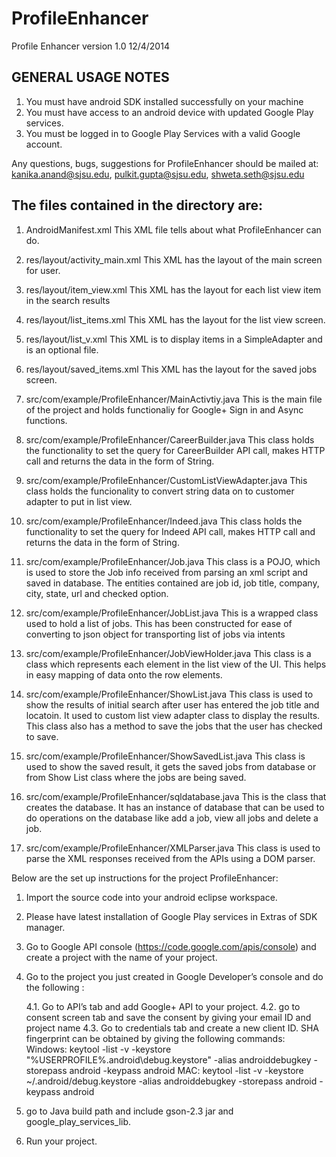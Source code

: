 ProfileEnhancer
===============
Profile Enhancer version 1.0 12/4/2014


GENERAL USAGE NOTES
-------------------------------------
1. You must have android SDK installed successfully on your machine
2. You must have access to an android device with updated Google Play services. 
3. You must be logged in to Google Play Services with a valid Google account. 


Any questions, bugs, suggestions for ProfileEnhancer should be mailed at:
kanika.anand@sjsu.edu, pulkit.gupta@sjsu.edu, shweta.seth@sjsu.edu


The files contained in the directory are:
------------------------------------------
1.  AndroidManifest.xml
This XML file tells about what ProfileEnhancer can do. 


2.  res/layout/activity_main.xml
This XML has the layout of the main screen for user. 


3. res/layout/item_view.xml
This XML has the layout for each list view item in the search results


4. res/layout/list_items.xml
This XML has the layout for the list view screen.


5. res/layout/list_v.xml
This XML is to display items in a SimpleAdapter and is an optional file.


6. res/layout/saved_items.xml
This XML has the layout for the saved jobs screen. 


7. src/com/example/ProfileEnhancer/MainActivtiy.java
This is the main file of the project and holds functionaliy for Google+ Sign in and Async functions. 

8. src/com/example/ProfileEnhancer/CareerBuilder.java
This class holds the functionality to set the query for CareerBuilder API call, makes HTTP call and returns the data in the form of String. 

9. src/com/example/ProfileEnhancer/CustomListViewAdapter.java
This class holds the funcionality to convert string data on to customer adapter to put in list view.


10. src/com/example/ProfileEnhancer/Indeed.java
This class holds the functionality to set the query for Indeed API call, makes HTTP call and returns the data in the form of String. 


11. src/com/example/ProfileEnhancer/Job.java
This class is a POJO, which is used to store the Job info received from parsing an xml script and saved in database. The entities contained are job id, job title, company, city, state, url and checked option. 


12. src/com/example/ProfileEnhancer/JobList.java
This is a wrapped class used to hold a list of jobs. This has been constructed for ease of converting to json object for transporting list of jobs via intents


13. src/com/example/ProfileEnhancer/JobViewHolder.java
This class is a class which represents each element in the list view of the UI. This helps in easy mapping of data onto the row elements.


14. src/com/example/ProfileEnhancer/ShowList.java
This class is used to show the results of initial search after user has entered the job title and locatoin. It used to custom list view adapter class to display the results. This class also has a method to save the jobs that the user has checked to save.


15. src/com/example/ProfileEnhancer/ShowSavedList.java
This class is used to show the saved result, it gets the saved jobs from database or from Show List class where the jobs are being saved. 


16. src/com/example/ProfileEnhancer/sqldatabase.java
This is the class that creates the database. It has an instance of database that can be used to do operations on the database like add a job, view all jobs and delete a job.


17. src/com/example/ProfileEnhancer/XMLParser.java
This class is used to parse the XML responses received from the APIs using a DOM parser.

Below are the set up instructions for the project ProfileEnhancer:


1. Import the source code into your android eclipse workspace. 

2. Please have latest installation of Google Play services in Extras of SDK manager. 

3. Go to Google API console (https://code.google.com/apis/console) and create a project with the name of your project.

4. Go to the project you just created in Google Developer’s console and do the following :

	4.1. Go to API’s tab and add Google+ API to your project. 
	4.2. go to consent screen tab and save the consent by giving your email ID and project name 
	4.3. Go to credentials tab and create a new client ID. SHA fingerprint can be obtained by giving the following commands:
		Windows: keytool -list -v -keystore "%USERPROFILE%\.android\debug.keystore" -alias androiddebugkey -storepass android -keypass android
		MAC: keytool -list -v -keystore ~/.android/debug.keystore -alias androiddebugkey -storepass android -keypass android

5. go to Java build path and include gson-2.3 jar and google_play_services_lib.

6.  Run your project.
